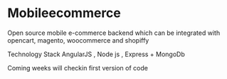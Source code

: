 # Mobileecommerce
Open source mobile e-commerce backend which can be integrated with opencart, magento, woocommerce and shopiffy

Technology Stack
AngularJS , Node js , Express + MongoDb

Coming weeks will checkin first version of code

